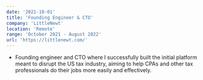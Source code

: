 ```yaml
---
date: '2021-10-01'
title: 'Founding Engineer & CTO'
company: 'LittleNewt'
location: 'Remote'
range: 'October 2021 - August 2022'
url: 'https://littlenewt.com/'
---
```


- Founding engineer and CTO where I successfully built the initial platform meant to disrupt the US tax industry, aiming to help CPAs and other tax professionals do their jobs more easily and effectively.
